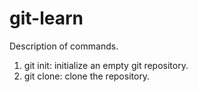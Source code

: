 # git-learn

Description of commands.

1. git init: initialize an empty git repository.  
2. git clone: clone the repository.
